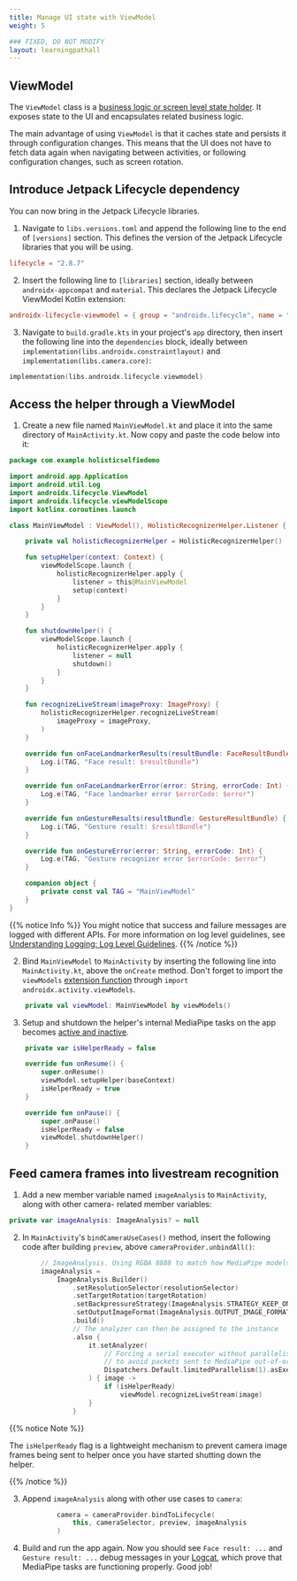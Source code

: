 ```yaml
---
title: Manage UI state with ViewModel
weight: 5

### FIXED, DO NOT MODIFY
layout: learningpathall
---
```


## ViewModel

The `ViewModel` class is a [business logic or screen level state holder](https://developer.android.com/topic/architecture/ui-layer/stateholders). It exposes state to the UI and encapsulates related business logic. 

The main advantage of using `ViewModel` is that it caches state and persists it through configuration changes. This means that the UI does not have to fetch data again when navigating between activities, or following configuration changes, such as screen rotation.

## Introduce Jetpack Lifecycle dependency

You can now bring in the Jetpack Lifecycle libraries.

1. Navigate to `libs.versions.toml` and append the following line to the end of `[versions]` section. This defines the version of the Jetpack Lifecycle libraries that you will be using.

```toml
lifecycle = "2.8.7"
```

2. Insert the following line to `[libraries]` section, ideally between `androidx-appcompat` and `material`. This declares the Jetpack Lifecycle ViewModel Kotlin extension:

```toml
androidx-lifecycle-viewmodel = { group = "androidx.lifecycle", name = "lifecycle-viewmodel-ktx", version.ref = "lifecycle" }
```

3. Navigate to `build.gradle.kts` in your project's `app` directory, then insert the following line into the `dependencies` block, ideally between `implementation(libs.androidx.constraintlayout)` and `implementation(libs.camera.core)`: 

```kotlin
implementation(libs.androidx.lifecycle.viewmodel)
```

## Access the helper through a ViewModel

1. Create a new file named `MainViewModel.kt` and place it into the same directory of `MainActivity.kt`. Now copy and paste the code below into it:

```kotlin
package com.example.holisticselfiedemo

import android.app.Application
import android.util.Log
import androidx.lifecycle.ViewModel
import androidx.lifecycle.viewModelScope
import kotlinx.coroutines.launch

class MainViewModel : ViewModel(), HolisticRecognizerHelper.Listener {

    private val holisticRecognizerHelper = HolisticRecognizerHelper()

    fun setupHelper(context: Context) {
        viewModelScope.launch {
            holisticRecognizerHelper.apply {
                listener = this@MainViewModel
                setup(context)
            }
        }
    }

    fun shutdownHelper() {
        viewModelScope.launch {
            holisticRecognizerHelper.apply {
                listener = null
                shutdown()
            }
        }
    }

    fun recognizeLiveStream(imageProxy: ImageProxy) {
        holisticRecognizerHelper.recognizeLiveStream(
            imageProxy = imageProxy,
        )
    }

    override fun onFaceLandmarkerResults(resultBundle: FaceResultBundle) {
        Log.i(TAG, "Face result: $resultBundle")
    }

    override fun onFaceLandmarkerError(error: String, errorCode: Int) {
        Log.e(TAG, "Face landmarker error $errorCode: $error")
    }

    override fun onGestureResults(resultBundle: GestureResultBundle) {
        Log.i(TAG, "Gesture result: $resultBundle")
    }

    override fun onGestureError(error: String, errorCode: Int) {
        Log.e(TAG, "Gesture recognizer error $errorCode: $error")
    }

    companion object {
        private const val TAG = "MainViewModel"
    }
}
```

{{% notice Info %}}
You might notice that success and failure messages are logged with different APIs. For more information on log level guidelines, see [Understanding Logging: Log Level Guidelines](https://source.android.com/docs/core/tests/debug/understanding-logging#log-level-guidelines). 
{{% /notice %}}

2. Bind `MainViewModel` to `MainActivity` by inserting the following line into `MainActivity.kt`, above the `onCreate` method. 
Don't forget to import the `viewModels` [extension function](https://kotlinlang.org/docs/extensions.html#extension-functions) through `import androidx.activity.viewModels`.

```kotlin
    private val viewModel: MainViewModel by viewModels()
```

3. Setup and shutdown the helper's internal MediaPipe tasks on the app becomes [active and inactive](https://developer.android.com/guide/components/activities/activity-lifecycle#alc).

```kotlin
    private var isHelperReady = false

    override fun onResume() {
        super.onResume()
        viewModel.setupHelper(baseContext)
        isHelperReady = true
    }

    override fun onPause() {
        super.onPause()
        isHelperReady = false
        viewModel.shutdownHelper()
    }
```

## Feed camera frames into livestream recognition

1. Add a new member variable named `imageAnalysis` to `MainActivity`, along with other camera- related member variables:

```kotlin
private var imageAnalysis: ImageAnalysis? = null
```

2. In `MainActivity`'s `bindCameraUseCases()` method, insert the following code after building `preview`, above `cameraProvider.unbindAll()`:

```kotlin
        // ImageAnalysis. Using RGBA 8888 to match how MediaPipe models work
        imageAnalysis =
            ImageAnalysis.Builder()
                .setResolutionSelector(resolutionSelector)
                .setTargetRotation(targetRotation)
                .setBackpressureStrategy(ImageAnalysis.STRATEGY_KEEP_ONLY_LATEST)
                .setOutputImageFormat(ImageAnalysis.OUTPUT_IMAGE_FORMAT_RGBA_8888)
                .build()
                // The analyzer can then be assigned to the instance
                .also {
                    it.setAnalyzer(
                        // Forcing a serial executor without parallelism
                        // to avoid packets sent to MediaPipe out-of-order
                        Dispatchers.Default.limitedParallelism(1).asExecutor()
                    ) { image ->
                        if (isHelperReady)
                            viewModel.recognizeLiveStream(image)
                    }
                }
```

{{% notice Note %}}

The `isHelperReady` flag is a lightweight mechanism to prevent camera image frames being sent to helper once you have started shutting down the helper.

{{% /notice %}}

3. Append `imageAnalysis` along with other use cases to `camera`:

```kotlin
            camera = cameraProvider.bindToLifecycle(
                this, cameraSelector, preview, imageAnalysis
            )
```

4. Build and run the app again. Now you should see `Face result: ...` and `Gesture result: ...` debug messages in your [Logcat](https://developer.android.com/tools/logcat), which prove that MediaPipe tasks are functioning properly. Good job!

